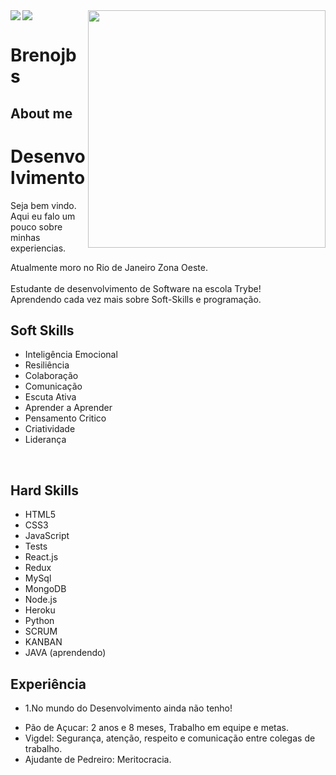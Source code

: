 <a href="https://github.com/anuraghazra/github-readme-stats">
  <img align="center" src="https://github-readme-stats.vercel.app/api/top-langs/?username=anuraghazra&langs_count=6" />
</a>
<a href="https://github.com/Brenojbs/github-readme-stats">
  <img align="left" src="https://github-readme-stats.vercel.app/api?username=Brenojbs&show_icons=true" />
</a>


<img align="right" src="https://octocat-generator-assets.githubusercontent.com/my-octocat-1617470191191.png" width="380px" heigth="380px">

# Brenojbs
## About me

<h1>Desenvolvimento</h1>
<p align="left"> Seja bem vindo. Aqui eu falo um pouco sobre minhas experiencias. <br>
  
  Atualmente moro no Rio de Janeiro Zona Oeste.<br>
  <br>
  Estudante de desenvolvimento de Software na escola Trybe!<br>
  Aprendendo cada vez mais sobre Soft-Skills e programação.

<p>

<h2>Soft Skills</h2>

  <ul>
    <li>Inteligência Emocional</li>
    <li>Resiliência</li>
    <li>Colaboração</li>
    <li>Comunicação</li>
    <li>Escuta Ativa</li>
    <li>Aprender a Aprender</li>
    <li>Pensamento Critico</li>
    <li>Criatividade</li>
    <li>Liderança</li>
  </ul>

<br>

<h2>Hard Skills</h2>

  <p>
    <ul>
      <li>HTML5</li>
      <li>CSS3</li>
      <li>JavaScript</li>
      <li>Tests</li>
      <li>React.js</li>
      <li>Redux</li>
      <li>MySql</li>
      <li>MongoDB</li>
      <li>Node.js</li>
      <li>Heroku</li>
      <li>Python</li>
      <li>SCRUM</li>
      <li>KANBAN</li>
      <li>JAVA (aprendendo)</li>
    </ul>
  </p>
</p>

</p>
<h2>Experiência</h2>
<ul>
        <li><p>1.No mundo do Desenvolvimento ainda não tenho!</p></li>

<li>Pão de Açucar: 2 anos e 8 meses, Trabalho em equipe e metas.</li>
<li>Vigdel: Segurança, atenção, respeito e comunicação entre colegas de trabalho.</li>
<li>Ajudante de Pedreiro: Meritocracia.</li>
</ul>
